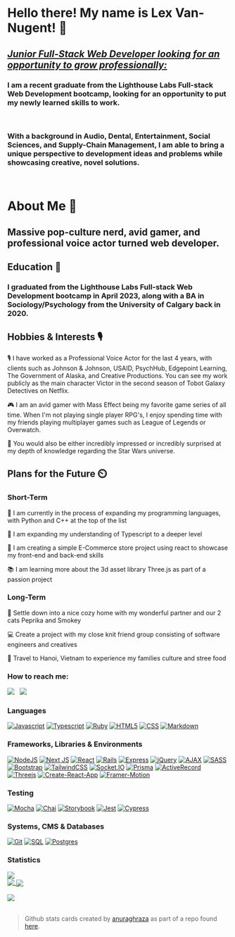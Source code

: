 # **Hello there! My name is Lex Van-Nugent!** 👋
<h2><i><u>Junior <strong>Full-Stack Web Developer</strong> looking for an opportunity to grow professionally:</u></i></h2>
<h3>I am a recent graduate from the Lighthouse Labs Full-stack Web Development bootcamp, looking for an opportunity to put my newly learned skills to work.</h3>
<br>
<h3>With a background in <strong>Audio</strong>, <strong>Dental</strong>, <strong>Entertainment</strong>, <strong>Social Sciences</strong>, and <strong>Supply-Chain Management</strong>, I am able to bring a unique perspective to development ideas and problems while showcasing creative, novel solutions.</h3>
<br>
<h1><strong>About Me 📓</strong></h1>
<h2>Massive pop-culture nerd, avid gamer, and professional voice actor turned web developer. </h2>
<h2><strong>Education 🏫</strong></h2>
<h3>I graduated from the Lighthouse Labs Full-stack Web Development bootcamp in April 2023, along with a BA in Sociology/Psychology from the University of Calgary back in 2020.</h3>
<h2><strong>Hobbies & Interests 🎙️</strong></h2>
<p>🎙️ I have worked as a Professional Voice Actor for the last 4 years, with clients such as Johnson & Johnson, USAID, PsychHub, Edgepoint Learning, The Government of Alaska, and Creative Productions. You can see my work publicly as the main character Victor in the second season of Tobot Galaxy Detectives on Netflix.</p>
<p>🎮 I am an avid gamer with Mass Effect being my favorite game series of all time. When I'm not playing single player RPG's, I enjoy spending time with my friends playing multiplayer games such as League of Legends or Overwatch.</p>
<p>🌟 You would also be either incredibly impressed or incredibly surprised at my depth of knowledge regarding the Star Wars universe.</p>

<h2><strong>Plans for the Future ⏲️</strong></h2>
<h3><strong>Short-Term</strong></h3>
<p>🌱 I am currently in the process of expanding my programming languages, with Python and C++ at the top of the list</p>
<p>📖 I am expanding my understanding of Typescript to a deeper level</p>
<p>🛒 I am creating a simple E-Commerce store project using react to showcase my front-end and back-end skills</p>
<p>📚 I am learning more about the 3d asset library Three.js as part of a passion project</p>
<h3><strong>Long-Term</strong></h3>
<p>🏡 Settle down into a nice cozy home with my wonderful partner and our 2 cats Peprika and Smokey</p>
<p>💻 Create a project with my close knit friend group consisting of software engineers and creatives</p>
<p>🍜 Travel to Hanoi, Vietnam to experience my families culture and stree food</p>

<h3>How to reach me:</h3> 
<a href="https://www.linkedin.com/in/lexvannugent/"><img src="https://img.shields.io/badge/-LinkedIn-0A66C2?style=for-the-badge&logo=linkedin&logoColor=white" /></a>
&nbsp;
<a href="mailto: lexvn.wd@gmail.com"><img src="https://img.shields.io/badge/-Gmail-EA4335?style=for-the-badge&logo=gmail&logoColor=white" /></a>
<br/>

<h3>Languages</h3>

[![Javascript](https://img.shields.io/badge/-JavaScript-F7DF1E?style=for-the-badge&logo=javascript&logoColor=black)](https://www.ecma-international.org/publications-and-standards/standards/ecma-262/)
[![Typescript](https://img.shields.io/badge/-TypeScript-3178C6?style=for-the-badge&logo=typescript&logoColor=white)](https://www.ecma-international.org/publications-and-standards/standards/ecma-262/)
[![Ruby](https://img.shields.io/badge/-Ruby-CC342D?style=for-the-badge&logo=ruby&logoColor=white)](https://www.ruby-lang.org/en/)
[![HTML5](https://img.shields.io/badge/-HTML5-E34F26?style=for-the-badge&logo=html5&logoColor=white)](https://whatwg.org/)
[![CSS](https://img.shields.io/badge/-CSS-1572B6?style=for-the-badge&logo=css3&logoColor=white)](https://www.w3.org/Style/CSS/Overview.en.html)
[![Markdown](https://img.shields.io/badge/-Markdown-189bd6?style=for-the-badge&logo=markdown&logoColor=white)](https://www.w3.org/Style/CSS/Overview.en.html)

<h3>Frameworks, Libraries & Environments</h3>

[![NodeJS](https://img.shields.io/badge/node.js-6DA55F?style=for-the-badge&logo=node.js&logoColor=white)](https://nodejs.org/en)
[![Next JS](https://img.shields.io/badge/Next-black?style=for-the-badge&logo=next.js&logoColor=white)](https://nextjs.org/)
[![React](https://img.shields.io/badge/react-%2320232a.svg?style=for-the-badge&logo=react&logoColor=%2361DAFB)](https://react.dev/)
[![Rails](https://img.shields.io/badge/rails-CC0000?style=for-the-badge&logo=rails&logoColor=white)](https://rubyonrails.org/)
[![Express](https://img.shields.io/badge/Express-black?style=for-the-badge&logo=express&logoColor=white)](https://expressjs.com/)
[![jQuery](https://img.shields.io/badge/jQuery-0769AD?style=for-the-badge&logo=jquery&logoColor=white)](https://jquery.com/)
[![AJAX](https://img.shields.io/badge/ajax-%23316192.svg?style=for-the-badge&logo=ajax&logoColor=white)](https://en.wikipedia.org/wiki/Ajax_(programming))
[![SASS](https://img.shields.io/badge/-SASS-CC6699?style=for-the-badge&logo=sass&logoColor=white)](https://sass-lang.com/)
[![Bootstrap](https://img.shields.io/badge/Bootstrap-7952B3?style=for-the-badge&logo=bootstrap&logoColor=white)](https://getbootstrap.com/)
[![TailwindCSS](https://img.shields.io/badge/Tailwind%20CSS-06B6D4?style=for-the-badge&logo=tailwindcss&logoColor=white)](https://tailwindcss.com/)
[![Socket.IO](https://img.shields.io/badge/-Socket.IO-black?style=for-the-badge&logo=socketdotio&logoColor=#010101)](https://socket.io/)
[![Prisma](https://img.shields.io/badge/-Prisma-3982CE?style=for-the-badge&logo=Prisma&logoColor=white)](https://www.prisma.io/)
[![ActiveRecord](https://img.shields.io/badge/-ActiveRecord-CC0000?style=for-the-badge&logo=ActiveRecord&logoColor=white)](https://guides.rubyonrails.org/active_record_basics.html)
[![Threejs](https://img.shields.io/badge/-Three.js-000000?style=for-the-badge&logo=threedotjs&logoColor=white)](https://threejs.org/docs/index.html#manual/en/introduction/Creating-a-scene)
[![Create-React-App](https://img.shields.io/badge/-Create%20React%20App-09D3AC?style=for-the-badge&logo=createreactapp&logoColor=white)](https://create-react-app.dev/docs/documentation-intro)
[![Framer-Motion](https://img.shields.io/badge/-Framer%20Motion-0055FF?style=for-the-badge&logo=framer&logoColor=black)](https://www.framer.com/motion/)

<h3>Testing</h3>

[![Mocha](https://img.shields.io/badge/-Mocha-8D6748?style=for-the-badge&logo=mocha&logoColor=white)](https://mochajs.org/)
[![Chai](https://img.shields.io/badge/-Chai-white?style=for-the-badge&logo=chai&logoColor=A30701)](https://www.chaijs.com/)
[![Storybook](https://img.shields.io/badge/-Storybook-FF4785?style=for-the-badge&logo=storybook&logoColor=white)](https://storybook.js.org/)
[![Jest](https://img.shields.io/badge/-Jest-white?style=for-the-badge&logo=jest&logoColor=C21325)](https://jestjs.io/)
[![Cypress](https://img.shields.io/badge/-Cypress-17202C?style=for-the-badge&logo=cypress&logoColor=white)](https://www.cypress.io/)

<h3>Systems, CMS & Databases</h3>

[![Git](https://img.shields.io/badge/Git-white?style=for-the-badge&logo=git&logoColor=#F05032)](https://git-scm.com/)
[![SQL](https://img.shields.io/badge/SQL-003B57?style=for-the-badge&logo=sql&logoColor=white)](https://en.wikipedia.org/wiki/SQL)
[![Postgres](https://img.shields.io/badge/postgres-%23316192.svg?style=for-the-badge&logo=postgresql&logoColor=white)](https://www.postgresql.org/)

<h3>Statistics</h3>
<!-- dark mode only -->
<a href="https://github.com/anuraghazra/github-readme-stats#gh-dark-mode-only">
  <img align="center" src="https://github-readme-stats.vercel.app/api?username=lexvn-wd&count_private=true&show_icons=true&rank_icon=github&theme=tokyonight#gh-dark-mode-only" />
</a><br/>
<a href="https://github.com/anuraghazra/github-readme-stats#gh-dark-mode-only">
  <img align="top" src="https://github-readme-stats.vercel.app/api/top-langs/?username=LexVN-WD&theme=tokyonight&hide_progress=true#gh-dark-mode-only" />
</a>

<!-- light mode only -->
<a href="https://github.com/anuraghazra/github-readme-stats#gh-light-mode-only">
  <img align="center" src="https://github-readme-stats.vercel.app/api?username=lexvn-wd&count_private=true&show_icons=true&rank_icon=github&theme=tokyonight#gh-light-mode-only" />
</a><br/><br/>
<a href="https://github.com/anuraghazra/github-readme-stats#gh-light-mode-only">
  <img align="top" src="https://github-readme-stats.vercel.app/api?username=lexvn-wd&count_private=true&show_icons=true&hide_progress=true&rank_icon=github&theme=tokyonight#gh-light-mode-only" />
</a>
<br/><br/>

>Github stats cards created by [anuraghraza](https://github.com/anuraghazra) as part of a repo found [here](https://github.com/anuraghazra/github-readme-stats).
